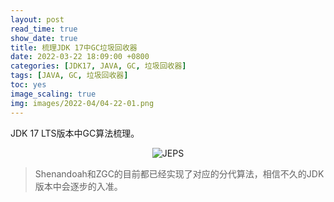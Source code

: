 ```yaml
---
layout: post
read_time: true
show_date: true
title: 梳理JDK 17中GC垃圾回收器
date: 2022-03-22 18:09:00 +0800
categories: [JDK17, JAVA, GC, 垃圾回收器]
tags: [JAVA, GC, 垃圾回收器]
toc: yes
image_scaling: true
img: images/2022-04/04-22-01.png
---
```


JDK 17 LTS版本中GC算法梳理。

<div align="center"><img src="{{site.baseurl}}images/{{page.date | date: "%Y-%m"}}/04-22-01.png" alt="JEPS"/></div>

> Shenandoah和ZGC的目前都已经实现了对应的分代算法，相信不久的JDK版本中会逐步的入准。